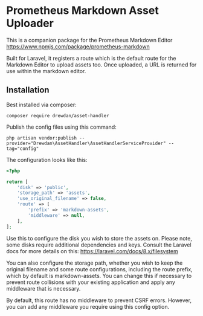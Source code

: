 # Prometheus Markdown Asset Uploader

This is a companion package for the Prometheus Markdown Editor https://www.npmjs.com/package/prometheus-markdown

Built for Laravel, it registers a route which is the default route for the Markdown Editor to 
upload assets too. Once uploaded, a URL is returned for use within the markdown editor.

## Installation

Best installed via composer:

```
composer require drewdan/asset-handler
```

Publish the config files using this command:

```
php artisan vendor:publish --provider="Drewdan\AssetHandler\AssetHandlerServiceProvider" --tag="config"
```

The configuration looks like this:

```PHP
<?php

return [
	'disk' => 'public',
	'storage_path' => 'assets',
	'use_original_filename' => false,
	'route' => [
		'prefix' => 'markdown-assets',
		'middleware' => null,
	],
];

```

Use this to configure the disk you wish to store the assets on. Please note, some disks
require additional dependencies and keys. Consult the Laravel docs for more details on
this: https://laravel.com/docs/8.x/filesystem

You can also configure the storage path, whether you wish to keep the original filename and
some route configurations, including the route prefix, which by default is markdown-assets.
You can change this if necessary to prevent route collisions with your existing application
and apply any middleware that is necessary.

By default, this route has no middleware to prevent CSRF errors. However, you can add any
middleware you require using this config option.

